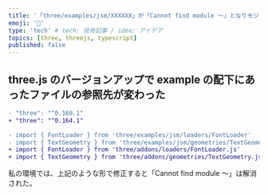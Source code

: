 ```yaml
---
title: '「three/examples/jsm/XXXXXX」が「Cannot find module 〜」となりモジュールが見つからなくなった場合'
emoji: '🙌'
type: 'tech' # tech: 技術記事 / idea: アイデア
topics: [three, threejs, typescript]
published: false
---
```


## three.js のバージョンアップで example の配下にあったファイルの参照先が変わった

```diff ts
- "three": "^0.160.1"
+ "three": "^0.164.1"
```

```diff ts
- import { FontLoader } from 'three/examples/jsm/loaders/FontLoader'
- import { TextGeometry } from 'three/examples/jsm/geometries/TextGeometry'
+ import { FontLoader } from 'three/addons/loaders/FontLoader.js'
+ import { TextGeometry } from 'three/addons/geometries/TextGeometry.js'
```

私の環境では、上記のような形で修正すると「Cannot find module 〜」は解消された。
